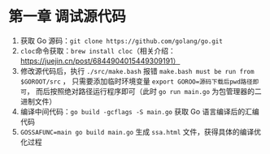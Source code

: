 # 第一章 调试源代码

1. 获取 Go 源码：`git clone https://github.com/golang/go.git`
2. `cloc`命令获取：`brew install cloc`（相关介绍：https://juejin.cn/post/6844904015449309191）
3. 修改源代码后，执行 `./src/make.bash` 报错 `make.bash must be run from $GOROOT/src` ，
   只需要添加临时环境变量 `export GOROO=源码下载后pwd路径即可`，
   而后按照绝对路径运行程序即可（此时 `go run main.go` 为包管理器的二进制文件）
4. 编译中间代码：`go build -gcflags -S main.go` 获取 Go 语言编译后的汇编代码
5. `GOSSAFUNC=main go build main.go` 生成 `ssa.html` 文件，获得具体的编译优化过程